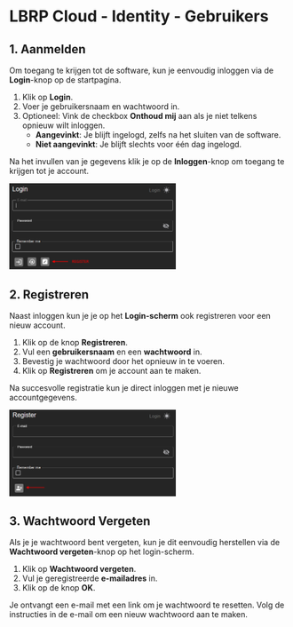 # LBRP Cloud - Identity - Gebruikers

## 1. Aanmelden

Om toegang te krijgen tot de software, kun je eenvoudig inloggen via de **Login**-knop op de startpagina. 

1. Klik op **Login**.  
2. Voer je gebruikersnaam en wachtwoord in.  
3. Optioneel: Vink de checkbox **Onthoud mij** aan als je niet telkens opnieuw wilt inloggen.  
   - **Aangevinkt**: Je blijft ingelogd, zelfs na het sluiten van de software.  
   - **Niet aangevinkt**: Je blijft slechts voor één dag ingelogd.

Na het invullen van je gegevens klik je op de **Inloggen**-knop om toegang te krijgen tot je account.

<img src="./login.png" alt="login.png" style="width:300px;"/>

## 2. Registreren

Naast inloggen kun je je op het **Login-scherm** ook registreren voor een nieuw account. 

1. Klik op de knop **Registreren**.  
2. Vul een **gebruikersnaam** en een **wachtwoord** in.  
3. Bevestig je wachtwoord door het opnieuw in te voeren.  
4. Klik op **Registreren** om je account aan te maken.

Na succesvolle registratie kun je direct inloggen met je nieuwe accountgegevens.

<img src="./register.png" alt="register.png" style="width:300px;"/>

## 3. Wachtwoord Vergeten

Als je je wachtwoord bent vergeten, kun je dit eenvoudig herstellen via de **Wachtwoord vergeten**-knop op het login-scherm.

1. Klik op **Wachtwoord vergeten**.  
2. Vul je geregistreerde **e-mailadres** in.  
3. Klik op de knop **OK**.  

Je ontvangt een e-mail met een link om je wachtwoord te resetten. Volg de instructies in de e-mail om een nieuw wachtwoord aan te maken.
